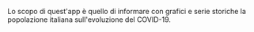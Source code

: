 Lo scopo di quest'app è quello di informare con grafici e serie storiche la popolazione italiana sull'evoluzione del COVID-19.

